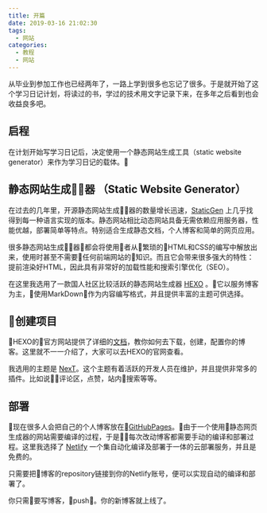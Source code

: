 ```yaml
---
title: 开篇
date: 2019-03-16 21:02:30
tags: 
  - 网站
categories:
  - 教程
  - 网站
---
```


从毕业到参加工作也已经两年了，一路上学到很多也忘记了很多。于是就开始了这个学习日记计划，将读过的书，学过的技术用文字记录下来，在多年之后看到也会收益良多吧。

## 启程

在计划开始写学习日记后，决定使用一个静态网站生成工具（static website generator）来作为学习日记的载体。

## 静态网站生成器 （Static Website Generator）

在过去的几年里，开源静态网站生成器的数量增长迅速，[StaticGen](https://www.staticgen.com/) 上几乎找得到每一种语言实现的版本。静态网站相比动态网站具备无需依赖应用服务器，性能优越，部署简单等特点。特别适合生成静态文档，个人博客和简单的网页应用。

很多静态网站生成器都会将使用者从繁琐的HTML和CSS的编写中解放出来，使用时甚至不需要任何前端网站的知识。而且它会带来很多强大的特性：提前渲染好HTML，因此具有非常好的加载性能和搜索引擎优化（SEO）。

在这里我选用了一款国人社区比较活跃的静态网站生成器 [HEXO](https://hexo.io/zh-cn/) 。它以服务博客为主，使用MarkDown作为内容编写格式，并且提供丰富的主题可供选择。


## 创建项目
HEXO的官方网站提供了详细的[文档](https://hexo.io/zh-cn/docs/)，教你如何去下载，创建，配置你的博客。这里就不一一介绍了，大家可以去HEXO的官网查看。 

我选用的主题是 [NexT](https://theme-next.org/)。这个主题有着活跃的开发人员在维护，并且提供非常多的插件。比如说评论区，点赞，站内搜索等等。
## 部署

现在很多人会把自己的个人博客放在[GitHubPages](https://pages.github.com/)。由于一个使用静态网页生成器的网站需要编译的过程，于是每次改动博客都需要手动的编译和部署过程。这里我选择了 [Netlify](https://www.netlify.com/) 一个集自动化编译及部署于一体的云部署服务，并且是免费的。

只需要把博客的repository链接到你的Netlify账号，便可以实现自动的编译和部署了。

你只需要写博客，push。你的新博客就上线了。